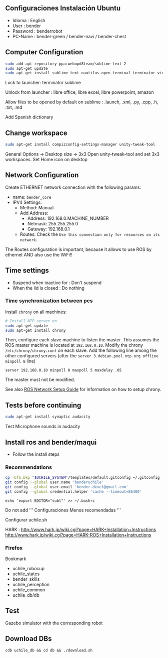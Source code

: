## Configuraciones Instalación Ubuntu 

- Idioma : English
- User : bender
- Password : benderrobot
- PC-Name : bender-green / bender-navi / bender-chest

## Computer Configuration

```bash
sudo add-apt-repository ppa:webupd8team/sublime-text-2
sudo apt-get update
sudo apt-get install sublime-text nautilus-open-terminal terminator vim gitk 
```

Lock to launcher: terminator sublime

Unlock from launcher : libre office, libre excel, libre powerpoint, amazon

Allow files to be opened by default on sublime : .launch, .xml, .py, .cpp, .h, .txt, .md

Add Spanish dictionary

## Change workspace

```bash
sudo apt-get install compizconfig-settings-manager unity-tweak-tool
```

General Options -> Desktop size -> 3x3
Open unity-tweak-tool and set 3x3 workspaces. Set Home icon on desktop


## Network Configuration

Create ETHERNET network connection with the following params:

- name: `bender_core`
- IPV4 Settings:
	- Method: Manual
	- Add Address:
		- Address: 192.168.0.MACHINE_NUMBER
		- Netmask: 255.255.255.0
		- Gateway: 192.168.0.1
	- Routes: Check the `Use this connection only for resources on its network`.

The Routes configuration is important, because it allows to use ROS by ethernet AND also use the WiFi!!


## Time settings

- Suspend when inactive for : Don't suspend
- When the lid is closed : Do nothing


### Time synchronization between pcs

Install `chrony` on all machines:

```bash
# Install NTP server on 
sudo apt-get update
sudo apt-get install chrony
```

Then, configure each slave machine to listen the master. This assumes the ROS master machine is located at `192.168.0.10`. Modify the chrony `/etc/chrony/chrony.conf` on each slave. Add the following line among the other configured servers (after the `server 3.debian.pool.ntp.org offline minpoll 8` line)

```
server 192.168.0.10 minpoll 0 maxpoll 5 maxdelay .05
```

The master must not be modified.

See also [ROS Network Setup Guide](http://wiki.ros.org/ROS/NetworkSetup#Timing_issues.2C_TF_complaining_about_extrapolation_into_the_future.3F) for information on how to setup chrony.


## Tests before continuing

```bash
sudo apt-get install synaptic audacity
```

Test Microphone sounds in audacity


## Install ros and bender/maqui

- Follow the install steps

### Recommendations

```bash
cp -bfS.bkp "$UCHILE_SYSTEM"/templates/default.gitconfig ~/.gitconfig
git config --global user.name 'benderuchile'
git config --global user.email 'bender.devel@gmail.com'
git config --global credential.helper 'cache --timeout=86400'
```

```
echo 'export EDITOR="subl"' >> ~/.bashrc
```

Do not add ''' Configuraciones Menos recomendadas '''

Configurar uchile.sh

HARK :
http://www.hark.jp/wiki.cgi?page=HARK+Installation+Instructions
http://www.hark.jp/wiki.cgi?page=HARK-ROS+Installation+Instructions

### Firefox

Bookmark

- uchile_robocup
- uchile_states
- bender_skills
- uchile_perception
- uchile_common
- uchile_db/db

## Test 

Gazebo simulator with the corresponding robot

## Download DBs

```
cdb uchile_db && cd db && ./download.sh 
```
